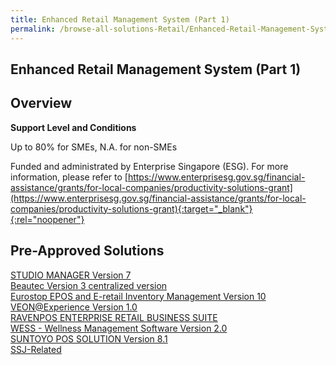 ```yaml
---
title: Enhanced Retail Management System (Part 1)
permalink: /browse-all-solutions-Retail/Enhanced-Retail-Management-System--Part-1-
---
```


## Enhanced Retail Management System (Part 1)
## Overview

**Support Level and Conditions**

Up to 80% for SMEs, N.A. for non-SMEs

Funded and administrated by Enterprise Singapore (ESG). For more information, please refer to
[https://www.enterprisesg.gov.sg/financial-assistance/grants/for-local-companies/productivity-solutions-grant](https://www.enterprisesg.gov.sg/financial-assistance/grants/for-local-companies/productivity-solutions-grant){:target="_blank"}{:rel="noopener"}

## Pre-Approved Solutions

<a href='/productivity-solutions-grant/solutionrepo/solution163' target='_blank'>STUDIO MANAGER Version 7</a><br>
<a href='/productivity-solutions-grant/solutionrepo/solution225' target='_blank'>Beautec Version 3 centralized version</a><br>
<a href='/productivity-solutions-grant/solutionrepo/solution396' target='_blank'>Eurostop EPOS and E-retail Inventory Management Version 10</a><br>
<a href='/productivity-solutions-grant/solutionrepo/solution424' target='_blank'>VEON@Experience Version 1.0</a><br>
<a href='/productivity-solutions-grant/solutionrepo/solution652' target='_blank'>RAVENPOS ENTERPRISE RETAIL BUSINESS SUITE</a><br>
<a href='/productivity-solutions-grant/solutionrepo/solution741' target='_blank'>WESS - Wellness Management Software Version 2.0</a><br>
<a href='/productivity-solutions-grant/solutionrepo/solution1120' target='_blank'>SUNTOYO POS SOLUTION Version 8.1</a><br>
<a href='/productivity-solutions-grant/solutionrepo/solution3161' target='_blank'>SSJ-Related</a><br>
